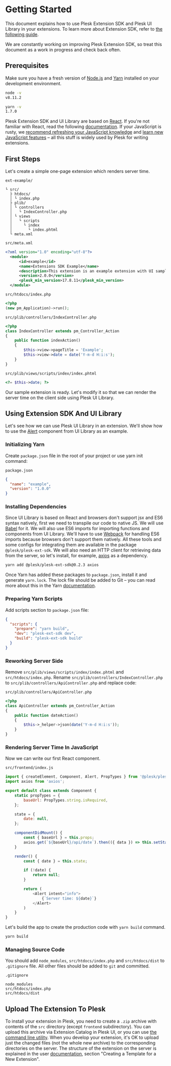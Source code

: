 # Getting Started

This document explains how to use Plesk Extension SDK and Plesk UI Library in your extensions. To learn more about Extension SDK, refer to [the following guide](https://docs.plesk.com/en-US/onyx/extensions-guide/plesk-extensions-in-a-nutshell.76331/).

We are constantly working on improving Plesk Extension SDK, so treat this document as a work in progress and check back often.

## Prerequisites

Make sure you have a fresh version of [Node.js](https://nodejs.org/) and [Yarn](https://yarnpkg.com/en/docs/install) installed on your development environment.

```bash
node -v
v8.11.2

yarn -v
1.7.0
```

Plesk Extension SDK and UI Library are based on [React](https://reactjs.org/). If you're not familiar with React, read the following [documentation](https://reactjs.org/docs/hello-world.html). If your JavaScript is rusty, we [recommend refreshing your JavaScript knowledge](https://developer.mozilla.org/en-US/docs/Web/JavaScript/A_re-introduction_to_JavaScript) and [learn new JavaScript features](http://exploringjs.com/es6/) – all this stuff is widely used by Plesk for writing extensions.

## First Steps

Let's create a simple one-page extension which renders server time.

`ext-example/`

```
└ src/
  ├ htdocs/
  │ └ index.php
  ├ plib/
  │ └ controllers
  │   └ IndexController.php
  │ └ views
  │   └ scripts
  │     └ index
  │       └ index.phtml
  └ meta.xml
```

`src/meta.xml`

```xml
<?xml version="1.0" encoding="utf-8"?>
  <module>
      <id>example</id>
      <name>Extensions SDK Example</name>
      <description>This extension is an example extension with UI samples.</description>
      <version>2.0.0</version>
      <plesk_min_version>17.8.11</plesk_min_version>
  </module>
```

`src/htdocs/index.php`

```php
<?php
(new pm_Application)->run();
```

`src/plib/controllers/IndexController.php`

```php
<?php
class IndexController extends pm_Controller_Action
{
    public function indexAction()
    {
        $this->view->pageTitle = 'Example';
        $this->view->date = date('Y-m-d H:i:s');
    }
}
```

`src/plib/views/scripts/index/index.phtml`

```php
<?= $this->date; ?>
```

Our sample extension is ready. Let's modify it so that we can render the server time on the client side using Plesk UI Library.

## Using Extension SDK And UI Library

Let's see how we can use Plesk UI Library in an extension. We'll show how to use the [Alert](https://plesk.github.io/ui-library/#!/Alert) component from UI Library as an example.

### Initializing Yarn

Create `package.json` file in the root of your project or use yarn init command:

`package.json`
```json
{
  "name": "example",
  "version": "1.0.0"
}
```
### Installing Dependencies

Since UI Library is based on React and browsers don't support jsx and ES6 syntax natively, first we need to transpile our code to native JS. We will use [Babel](http://babeljs.io/) for it. We will also use ES6 imports for importing functions and components from UI Library. We'll have to use [Webpack](https://webpack.js.org/) for handling ES6 imports because browsers don't support them natively. All these tools and some configs for integrating them are available in the package `@plesk/plesk-ext-sdk`. We will also need an HTTP client for retrieving data from the server, so let's install, for example, [axios](https://github.com/axios/axios) as a dependency.
```bash
yarn add @plesk/plesk-ext-sdk@0.2.3 axios
```
Once Yarn has added these packages to `package.json`, install it and generate `yarn.lock`. The lock file should be added to Git – you can read more about this in the Yarn [documentation](https://yarnpkg.com/lang/en/docs/yarn-lock/).

### Preparing Yarn Scripts

Add scripts section to `package.json` file:
```json
{
  "scripts": {
    "prepare": "yarn build",
    "dev": "plesk-ext-sdk dev",
    "build": "plesk-ext-sdk build"
  }
}
```

### Reworking Server Side

Remove `src/plib/views/scripts/index/index.phtml` and `src/htdocs/index.php`. Rename `src/plib/controllers/IndexController.php` to `src/plib/controllers/ApiController.php` and replace code:

`src/plib/controllers/ApiController.php`

```php
<?php
class ApiController extends pm_Controller_Action
{
    public function dateAction()
    {
        $this->_helper->json(date('Y-m-d H:i:s'));
    }
}
```
### Rendering Server Time In JavaScript

Now we can write our first React component.

`src/frontend/index.js`

```js
import { createElement, Component, Alert, PropTypes } from '@plesk/plesk-ext-sdk';
import axios from 'axios';

export default class extends Component {
    static propTypes = {
        baseUrl: PropTypes.string.isRequired,
    };

    state = {
        date: null,
    };

    componentDidMount() {
        const { baseUrl } = this.props;
        axios.get(`${baseUrl}/api/date`).then(({ data }) => this.setState({ date: data }));
    }

    render() {
        const { date } = this.state;

        if (!date) {
            return null;
        }

        return (
            <Alert intent="info">
                {`Server time: ${date}`}
            </Alert>
        )
    }
}
```

Let's build the app to create the production code with `yarn build` command.

```bash
yarn build
```

### Managing Source Code

You should add `node_modules`, `src/htdocs/index.php` and `src/htdocs/dist` to `.gitignore` file. All other files should be added to `git` and committed.

`.gitignore`

```
node_modules
src/htdocs/index.php
src/htdocs/dist
```

## Upload The Extension To Plesk

To install your extension in Plesk, you need to create a `.zip` archive with contents of the `src` directory (except `frontend` subdirectory). You can upload this archive via Extension Catalog in Plesk UI, or you can use [the command line utility](https://docs.plesk.com/en-US/onyx/extensions-guide/extensions-management-utility.73617/). When you develop your extension, it's OK to upload just the changed files (not the whole new archive) to the corresponding directories on the server. The structure of the extension on the server is explained in the user [documentation](https://docs.plesk.com/en-US/onyx/extensions-guide/extensions-management-utility.73617/), section "Creating a Template for a New Extension".
